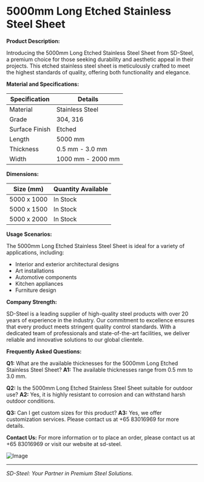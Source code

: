 # 5000mm Long Etched Stainless Steel Sheet

**Product Description:**

Introducing the 5000mm Long Etched Stainless Steel Sheet from SD-Steel, a premium choice for those seeking durability and aesthetic appeal in their projects. This etched stainless steel sheet is meticulously crafted to meet the highest standards of quality, offering both functionality and elegance.

**Material and Specifications:**

| Specification   | Details                      |
|-----------------|------------------------------|
| Material        | Stainless Steel              |
| Grade           | 304, 316                     |
| Surface Finish  | Etched                       |
| Length          | 5000 mm                      |
| Thickness       | 0.5 mm - 3.0 mm              |
| Width           | 1000 mm - 2000 mm            |

**Dimensions:**

| Size (mm) | Quantity Available |
|-----------|--------------------|
| 5000 x 1000 | In Stock           |
| 5000 x 1500 | In Stock           |
| 5000 x 2000 | In Stock           |

**Usage Scenarios:**

The 5000mm Long Etched Stainless Steel Sheet is ideal for a variety of applications, including:
- Interior and exterior architectural designs
- Art installations
- Automotive components
- Kitchen appliances
- Furniture design

**Company Strength:**

SD-Steel is a leading supplier of high-quality steel products with over 20 years of experience in the industry. Our commitment to excellence ensures that every product meets stringent quality control standards. With a dedicated team of professionals and state-of-the-art facilities, we deliver reliable and innovative solutions to our global clientele.

**Frequently Asked Questions:**

**Q1:** What are the available thicknesses for the 5000mm Long Etched Stainless Steel Sheet?
**A1:** The available thicknesses range from 0.5 mm to 3.0 mm.

**Q2:** Is the 5000mm Long Etched Stainless Steel Sheet suitable for outdoor use?
**A2:** Yes, it is highly resistant to corrosion and can withstand harsh outdoor conditions.

**Q3:** Can I get custom sizes for this product?
**A3:** Yes, we offer customization services. Please contact us at +65 83016969 for more details.

**Contact Us:**
For more information or to place an order, please contact us at +65 83016969 or visit our website at  sd-steel.

![Image](https://github.com/user-attachments/assets/2567258e-e124-4816-932d-1809bd27ef0b)

---

*SD-Steel: Your Partner in Premium Steel Solutions.*